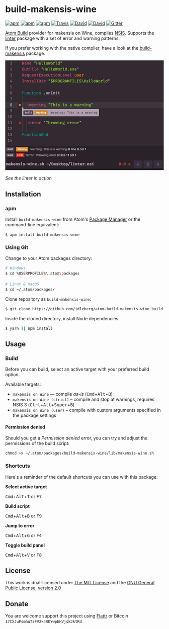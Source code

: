 # build-makensis-wine

[![apm](https://img.shields.io/apm/l/build-makensis-wine.svg?style=flat-square)](https://atom.io/packages/build-makensis-wine)
[![apm](https://img.shields.io/apm/v/build-makensis-wine.svg?style=flat-square)](https://atom.io/packages/build-makensis-wine)
[![apm](https://img.shields.io/apm/dm/build-makensis-wine.svg?style=flat-square)](https://atom.io/packages/build-makensis-wine)
[![Travis](https://img.shields.io/travis/idleberg/atom-build-makensis-wine.svg?style=flat-square)](https://travis-ci.org/idleberg/atom-build-makensis-wine)
[![David](https://img.shields.io/david/idleberg/atom-build-makensis-wine.svg?style=flat-square)](https://david-dm.org/idleberg/atom-build-makensis-wine)
[![David](https://img.shields.io/david/dev/idleberg/atom-build-makensis-wine.svg?style=flat-square)](https://david-dm.org/idleberg/atom-build-makensis-wine?type=dev)
[![Gitter](https://img.shields.io/badge/chat-Gitter-ed1965.svg?style=flat-square)](https://gitter.im/NSIS-Dev/Atom)

[Atom Build](https://atombuild.github.io/) provider for makensis on Wine, compiles [NSIS](https://nsis.sourceforge.net). Supports the [linter](https://atom.io/packages/linter) package with a set of error and warning patterns.

If you prefer working with the native compiler, have a look at the [build-makensis](https://atom.io/packages/build-makensis) package.

![Screenshot](https://raw.githubusercontent.com/idleberg/atom-build-makensis-wine/master/screenshot.png)

*See the linter in action*

## Installation

### apm

Install `build-makensis-wine` from Atom's [Package Manager](http://flight-manual.atom.io/using-atom/sections/atom-packages/) or the command-line equivalent:

`$ apm install build-makensis-wine`

### Using Git

Change to your Atom packages directory:

```bash
# Windows
$ cd %USERPROFILE%\.atom\packages

# Linux & macOS
$ cd ~/.atom/packages/
```

Clone repository as `build-makensis-wine`:

```bash
$ git clone https://github.com/idleberg/atom-build-makensis-wine build-makensis-wine
```

Inside the cloned directory, install Node dependencies:

```bash
$ yarn || npm install
```

## Usage

### Build

Before you can build, select an active target with your preferred build option.

Available targets:

* `makensis on Wine` — compile *as-is* (<kbd>Cmd</kbd>+<kbd>Alt</kbd>+<kbd>B</kbd>)
* `makensis on Wine (strict)` – compile and stop at warnings, requires NSIS 3 (<kbd>Ctrl</kbd>+<kbd>Alt</kbd>+<kbd>Super</kbd>+<kbd>B</kbd>)
* `makensis on Wine (user)` – compile with custom arguments specified in the package settings

#### Permission denied

Should you get a *Permission denied* error, you can try and adjust the permissions of the build script: 

    chmod +x ~/.atom/packages/build-makensis-wine/lib/makensis-wine.sh

### Shortcuts

Here's a reminder of the default shortcuts you can use with this package:

**Select active target**

<kbd>Cmd</kbd>+<kbd>Alt</kbd>+<kbd>T</kbd> or <kbd>F7</kbd>

**Build script**

<kbd>Cmd</kbd>+<kbd>Alt</kbd>+<kbd>B</kbd> or <kbd>F9</kbd>

**Jump to error**

<kbd>Cmd</kbd>+<kbd>Alt</kbd>+<kbd>G</kbd> or <kbd>F4</kbd>

**Toggle build panel**

<kbd>Cmd</kbd>+<kbd>Alt</kbd>+<kbd>V</kbd> or <kbd>F8</kbd>

## License

This work is dual-licensed under [The MIT License](https://opensource.org/licenses/MIT) and the [GNU General Public License, version 2.0](https://opensource.org/licenses/GPL-2.0)

## Donate

You are welcome support this project using [Flattr](https://flattr.com/submit/auto?user_id=idleberg&url=https://github.com/idleberg/atom-build-makensis-wine) or Bitcoin `17CXJuPsmhuTzFV2k4RKYwpEHVjskJktRd`